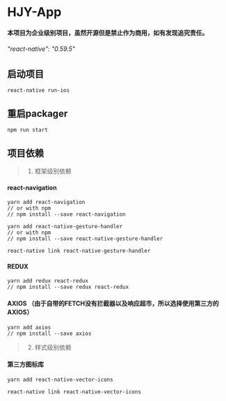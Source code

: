 # HJY-App

#### 本项目为企业级别项目，虽然开源但是禁止作为商用，如有发现追究责任。
###### "react-native": "0.59.5"

## 启动项目
```
react-native run-ios
```

## 重启packager
```
npm run start
```


## 项目依赖

> 1. 框架级别依赖

#### react-navigation
```
yarn add react-navigation
// or with npm
// npm install --save react-navigation

yarn add react-native-gesture-handler
// or with npm
// npm install --save react-native-gesture-handler

react-native link react-native-gesture-handler
```

#### REDUX
```
yarn add redux react-redux
// npm install --save redux react-redux

```

#### AXIOS （由于自带的FETCH没有拦截器以及响应超市，所以选择使用第三方的AXIOS）
```
yarn add axios
// npm install --save axios

```





> 2. 样式级别依赖

#### 第三方图标库
```
yarn add react-native-vector-icons  

react-native link react-native-vector-icons
```
